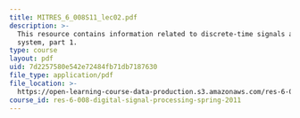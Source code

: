 ```yaml
---
title: MITRES_6_008S11_lec02.pdf
description: >-
  This resource contains information related to discrete-time signals and
  system, part 1.
type: course
layout: pdf
uid: 7d2257580e542e72484fb71db7187630
file_type: application/pdf
file_location: >-
  https://open-learning-course-data-production.s3.amazonaws.com/res-6-008-digital-signal-processing-spring-2011/7d2257580e542e72484fb71db7187630_MITRES_6_008S11_lec02.pdf
course_id: res-6-008-digital-signal-processing-spring-2011
---
```

